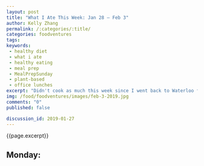 ```yaml
---
layout: post
title: "What I Ate This Week: Jan 28 – Feb 3"
author: Kelly Zhang
permalink: /:categories/:title/
categories: foodventures
tags:
keywords:
 - healthy diet
 - what i ate
 - healthy eating
 - meal prep
 - MealPrepSunday
 - plant-based
 - office lunches
excerpt: "Didn't cook as much this week since I went back to Waterloo for the weekend and went out for every meal. Lots of misses in the kitchen this week, but discovered a few bombshell successes too!!"
img: /food/foodventures/images/feb-3-2019.jpg
comments: "0"
published: false

discussion_id: 2019-01-27
---
```


{{page.excerpt}}

## Monday:
